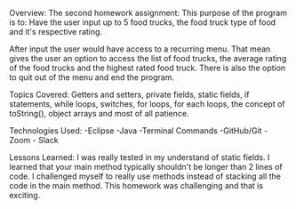 Overview:
The second homework assignment: This purpose of the program is to:
Have the user input up to 5 food trucks, the food truck type of food and it's respective rating.

After input the user would have access to a recurring menu. That mean gives the user an option to access the list of food trucks,
the average rating of the food trucks and the highest rated food truck. There is also the option to quit out of the menu and
end the program.

Topics Covered:
Getters and setters, private fields, static fields, if statements, while loops, switches, for loops, for each loops,
the concept of toString(), object arrays and most of all patience.

Technologies Used:
-Eclipse -Java -Terminal Commands -GitHub/Git - Zoom - Slack

Lessons Learned:
I was really tested in my understand of static fields. 
I learned that your main method typically shouldn't be longer than 2 lines of code.
I challenged myself to really use methods instead of stacking all the code in the main method.
This homework was challenging and that is exciting.
